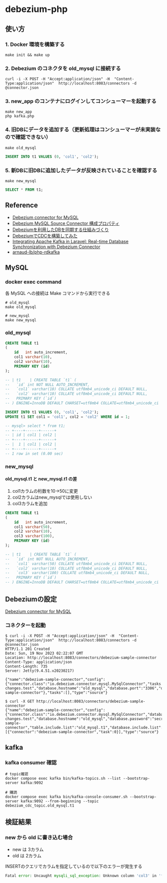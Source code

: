 # debezium-php

## 使い方

### 1. Docker 環境を構築する

```shell
make init && make up
```

### 2. Debezium のコネクタを old_mysql に接続する

```shell
curl -i -X POST -H "Accept:application/json" -H  "Content-Type:application/json"  http://localhost:8083/connectors -d @connector.json
```

### 3. new_app のコンテナにログインしてコンシューマーを起動する

```shell
make new_app
php kafka.php
```

### 4. 旧DBにデータを追加する（更新処理はコンシューマーが未実装なので確認できない）

```shell
make old_mysql
```

```sql
INSERT INTO t1 VALUES (0, 'col1', 'col2');
```

### 5. 新DBに旧DBに追加したデータが反映されていることを確認する

```shell
make new_mysql
```

```sql
SELECT * FROM t1;
```

## Reference

- [Debezium connector for MySQL](https://debezium.io/documentation/reference/stable/connectors/mysql.html)
- [Debezium MySQL Source Connector 構成プロパティ](https://docs.confluent.io/ja-jp/kafka-connectors/debezium-mysql-source/1.2/mysql_source_connector_config.html)
- [Debeziumを利用したDBを同期する仕組みづくり](https://techblog.raksul.com/entry/2021/12/10/debezium%25e3%2582%2592%25e5%2588%25a9%25e7%2594%25a8%25e3%2581%2597%25e3%2581%259fdb%25e3%2582%2592%25e5%2590%258c%25e6%259c%259f%25e3%2581%2599%25e3%2582%258b%25e4%25bb%2595%25e7%25b5%2584%25e3%2581%25b)
- [DebeziumでCDCを構築してみた](https://zenn.dev/stafes_blog/articles/ikkitang-691e9913644952)
- [Integrating Apache Kafka in Laravel: Real-time Database Synchronization with Debezium Connector](https://medium.com/simform-engineering/integrating-apache-kafka-in-laravel-real-time-database-synchronization-with-debezium-connector-2506bc8f37a7)
- [arnaud-lb/php-rdkafka](https://github.com/arnaud-lb/php-rdkafka)

## MySQL

### docker exec command

各 MySQL への接続は Make コマンドから実行できる

```shell
# old_mysql
make old_mysql

# new_mysql
make new_mysql
```

### old_mysql

```sql
CREATE TABLE t1
(
    id   int auto_increment,
    col1 varchar(10),
    col2 varchar(10),
    PRIMARY KEY (id)
);

-- | t1    | CREATE TABLE `t1` (
--   `id` int NOT NULL AUTO_INCREMENT,
--   `col1` varchar(10) COLLATE utf8mb4_unicode_ci DEFAULT NULL,
--   `col2` varchar(10) COLLATE utf8mb4_unicode_ci DEFAULT NULL,
--   PRIMARY KEY (`id`)
-- ) ENGINE=InnoDB DEFAULT CHARSET=utf8mb4 COLLATE=utf8mb4_unicode_ci |

INSERT INTO t1 VALUES (0, 'col1', 'col2');
UPDATE t1 SET col1 = 'col1', col2 = 'col2' WHERE id = 1;

-- mysql> select * from t1;
-- +----+------+------+
-- | id | col1 | col2 |
-- +----+------+------+
-- |  1 | col1 | col2 |
-- +----+------+------+
-- 1 row in set (0.00 sec)
```

### new_mysql

#### old_mysql.t1 と new_mysql.t1 の差

1. col1カラムの桁数を10->50に変更
2. col2カラムはnew_mysqlでは使用しない
3. col3カラムを追加

```sql
CREATE TABLE t1
(
    id   int auto_increment,
    col1 varchar(50),
    col2 varchar(10),
    col3 varchar(100),
    PRIMARY KEY (id)
);

-- | t1    | CREATE TABLE `t1` (
--   `id` int NOT NULL AUTO_INCREMENT,
--   `col1` varchar(50) COLLATE utf8mb4_unicode_ci DEFAULT NULL,
--   `col2` varchar(10) COLLATE utf8mb4_unicode_ci DEFAULT NULL,
--   `col3` varchar(100) COLLATE utf8mb4_unicode_ci DEFAULT NULL,
--   PRIMARY KEY (`id`)
-- ) ENGINE=InnoDB DEFAULT CHARSET=utf8mb4 COLLATE=utf8mb4_unicode_ci |
```

## Debeziumの設定

[Debezium connector for MySQL](https://debezium.io/documentation/reference/stable/connectors/mysql.html)

### コネクターを起動

```shell
$ curl -i -X POST -H "Accept:application/json" -H  "Content-Type:application/json"  http://localhost:8083/connectors -d @connector.json
HTTP/1.1 201 Created
Date: Sun, 19 Nov 2023 02:22:07 GMT
Location: http://localhost:8083/connectors/debezium-sample-connector
Content-Type: application/json
Content-Length: 735
Server: Jetty(9.4.51.v20230217)

{"name":"debezium-sample-connector","config":{"connector.class":"io.debezium.connector.mysql.MySqlConnector","tasks.max":"1","schema.history.internal.kafka.bootstrap.servers":"kafka:9092","schema.history.internal.kafka.topic":"schema-changes.test","database.hostname":"old_mysql","database.port":"3306","database.user":"phper","database.password":"secret","database.dbname":"old_mysql","database.server.id":"1","database.include.list":"old_mysql","table.include.list":"old_mysql.t1","topic.prefix":"debezium_cdc_topic","database.history.kafka.bootstrap.servers":"localhost:9092","database.history.kafka.topic":"schemahistory.fullfillment","include.schema.changes":"false","name":"debezium-sample-connector"},"tasks":[],"type":"source"}

$ curl -X GET http://localhost:8083/connectors/debezium-sample-connector
{"name":"debezium-sample-connector","config":{"connector.class":"io.debezium.connector.mysql.MySqlConnector","database.user":"phper","database.dbname":"old_mysql","database.server.id":"1","tasks.max":"1","database.history.kafka.bootstrap.servers":"localhost:9092","database.history.kafka.topic":"schemahistory.fullfillment","schema.history.internal.kafka.bootstrap.servers":"kafka:9092","database.port":"3306","include.schema.changes":"false","topic.prefix":"debezium_cdc_topic","schema.history.internal.kafka.topic":"schema-changes.test","database.hostname":"old_mysql","database.password":"secret","name":"debezium-sample-connector","table.include.list":"old_mysql.t1","database.include.list":"old_mysql"},"tasks":[{"connector":"debezium-sample-connector","task":0}],"type":"source"}
```

## kafka

### kafka consumer 確認

```shell
# topic確認
docker compose exec kafka bin/kafka-topics.sh --list --bootstrap-server kafka:9092

# 購読
docker compose exec kafka bin/kafka-console-consumer.sh --bootstrap-server kafka:9092 --from-beginning --topic debezium_cdc_topic.old_mysql.t1
```

## 検証結果

### new から old に書き込む場合

- new は 3カラム
- old は 2カラム

INSERTのクエリでカラムを指定しているので以下のエラーが発生する

```php
Fatal error: Uncaught mysqli_sql_exception: Unknown column 'col3' in 'field list' in /var/www/html/to_old_app/post.php:11 Stack trace: #0 /var/www/html/to_old_app/post.php(11): mysqli->query('INSERT INTO t1 ...') #1 {main} thrown in /var/www/html/to_old_app/post.php on line 11
```
